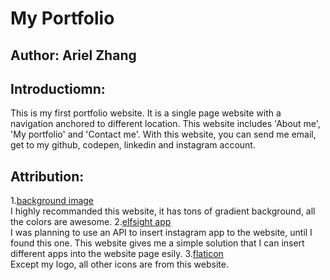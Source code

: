 # My Portfolio
## Author: Ariel Zhang
## Introductiomn:
This is my first portfolio website. It is a single page website with a navigation anchored to different location. This website includes 'About me', 'My portfolio' and 'Contact me'. With this website, you can send me email, get to my github, codepen, linkedin and instagram account. 
## Attribution:
1.[background image](http://color.oulu.me/deta3.html)<br>
I highly recommanded this website, it has tons of gradient background, all the colors are awesome.
2.[elfsight app](https://apps.elfsight.com/panel/applications/)<br>
I was planning to use an API to insert instagram app to the website, until I found this one. This website gives me a simple solution that I can insert different apps into the website page esily.
3.[flaticon](https://www.flaticon.com/)<br>
Except my logo, all other icons are from this website.
